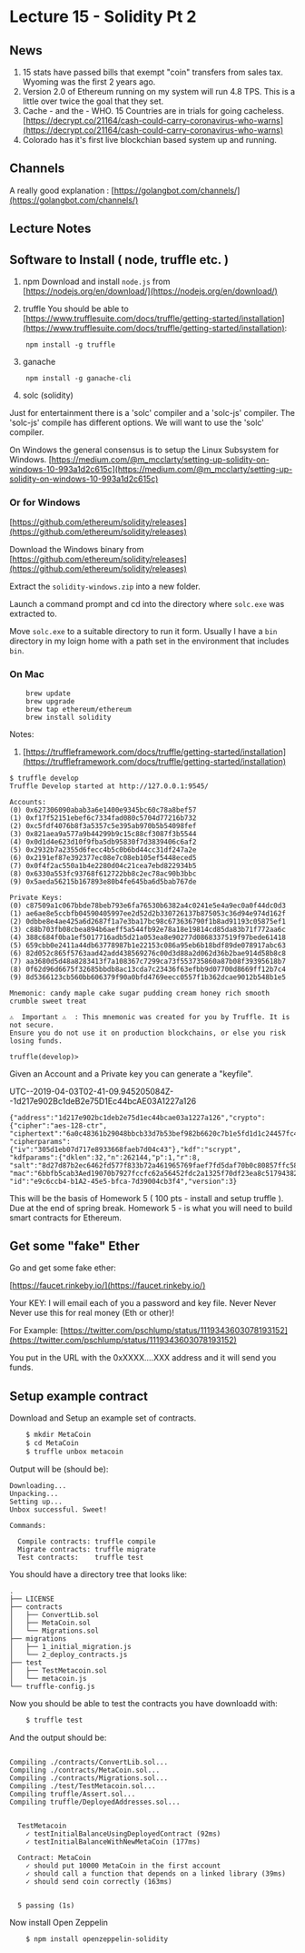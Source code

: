 Lecture 15 - Solidity Pt 2
==


News
--

1. 15 stats have passed bills that exempt "coin" transfers from sales tax.  Wyoming was the first 2 years ago.
2. Version 2.0 of Ethereum running on my system will run 4.8 TPS.  This is a little over twice the goal that they set.
3. Cache - and the - WHO.   15 Countries are in trials for going cacheless.  [https://decrypt.co/21164/cash-could-carry-coronavirus-who-warns](https://decrypt.co/21164/cash-could-carry-coronavirus-who-warns)
4. Colorado has it's first live blockchian based system up and running.


Channels
---
A really good explanation : [https://golangbot.com/channels/](https://golangbot.com/channels/)


Lecture Notes
--


## Software to Install ( node, truffle etc. )

1. npm
Download and install `node.js`
from [https://nodejs.org/en/download/](https://nodejs.org/en/download/)

2. truffle
You should be able to [https://www.trufflesuite.com/docs/truffle/getting-started/installation](https://www.trufflesuite.com/docs/truffle/getting-started/installation):
```
	npm install -g truffle
```

3. ganache
```
	npm install -g ganache-cli
```

4. solc (solidity)

Just for entertainment there is a 'solc' compiler and a 'solc-js' compiler.  The 'solc-js' compile 
has different options.  We will want to use the 'solc' compiler.

On Windows the general consensus is to setup the Linux Subsystem for Windows.
[https://medium.com/@m_mcclarty/setting-up-solidity-on-windows-10-993a1d2c615c](https://medium.com/@m_mcclarty/setting-up-solidity-on-windows-10-993a1d2c615c)

### Or for Windows
[https://github.com/ethereum/solidity/releases](https://github.com/ethereum/solidity/releases)

Download the Windows binary from [https://github.com/ethereum/solidity/releases](https://github.com/ethereum/solidity/releases)

Extract the `solidity-windows.zip` into a new folder.

Launch a command prompt and cd into the directory where `solc.exe` was extracted to.

Move `solc.exe` to a suitable directory to run it form.  Usually I have a `bin` directory in my loign home with 
a path set in the environment that includes `bin`.



### On Mac
```
	brew update
	brew upgrade
	brew tap ethereum/ethereum
	brew install solidity
```


Notes:
1. [https://truffleframework.com/docs/truffle/getting-started/installation](https://truffleframework.com/docs/truffle/getting-started/installation)



```
$ truffle develop
Truffle Develop started at http://127.0.0.1:9545/

Accounts:
(0) 0x627306090abab3a6e1400e9345bc60c78a8bef57
(1) 0xf17f52151ebef6c7334fad080c5704d77216b732
(2) 0xc5fdf4076b8f3a5357c5e395ab970b5b54098fef
(3) 0x821aea9a577a9b44299b9c15c88cf3087f3b5544
(4) 0x0d1d4e623d10f9fba5db95830f7d3839406c6af2
(5) 0x2932b7a2355d6fecc4b5c0b6bd44cc31df247a2e
(6) 0x2191ef87e392377ec08e7c08eb105ef5448eced5
(7) 0x0f4f2ac550a1b4e2280d04c21cea7ebd822934b5
(8) 0x6330a553fc93768f612722bb8c2ec78ac90b3bbc
(9) 0x5aeda56215b167893e80b4fe645ba6d5bab767de

Private Keys:
(0) c87509a1c067bbde78beb793e6fa76530b6382a4c0241e5e4a9ec0a0f44dc0d3
(1) ae6ae8e5ccbfb04590405997ee2d52d2b330726137b875053c36d94e974d162f
(2) 0dbbe8e4ae425a6d2687f1a7e3ba17bc98c673636790f1b8ad91193c05875ef1
(3) c88b703fb08cbea894b6aeff5a544fb92e78a18e19814cd85da83b71f772aa6c
(4) 388c684f0ba1ef5017716adb5d21a053ea8e90277d0868337519f97bede61418
(5) 659cbb0e2411a44db63778987b1e22153c086a95eb6b18bdf89de078917abc63
(6) 82d052c865f5763aad42add438569276c00d3d88a2d062d36b2bae914d58b8c8
(7) aa3680d5d48a8283413f7a108367c7299ca73f553735860a87b08f39395618b7
(8) 0f62d96d6675f32685bbdb8ac13cda7c23436f63efbb9d07700d8669ff12b7c4
(9) 8d5366123cb560bb606379f90a0bfd4769eecc0557f1b362dcae9012b548b1e5

Mnemonic: candy maple cake sugar pudding cream honey rich smooth crumble sweet treat

⚠️  Important ⚠️  : This mnemonic was created for you by Truffle. It is not secure.
Ensure you do not use it on production blockchains, or else you risk losing funds.

truffle(develop)>
```


Given an Account and a Private key you can generate a "keyfile".

UTC--2019-04-03T02-41-09.945205084Z--1d217e902Bc1deB2e75D1Ec44bcAE03A1227a126

```
{"address":"1d217e902bc1deb2e75d1ec44bcae03a1227a126","crypto":{"cipher":"aes-128-ctr",
"ciphertext":"6a0c48361b29048bbcb33d7b53bef982b6620c7b1e5fd1d1c24457fc4416f517",
"cipherparams":{"iv":"305d1eb07d717e8933668faeb7d04c43"},"kdf":"scrypt",
"kdfparams":{"dklen":32,"n":262144,"p":1,"r":8,
"salt":"8d27d87b2ec6462fd577f833b72a461965769faef7fd5daf70b0c80857ffc589"},
"mac":"6bbfb5cab3Aed19070b7927fccfc62a56452fdc2a1325f70df23ea8c51794382"},
"id":"e9c6ccb4-b1A2-45e5-bfca-7d39004cb3f4","version":3}
```


This will be the basis of Homework 5 ( 100 pts - install and setup truffle ).
Due at the end of spring break.  Homework 5 - is what you will need to build
smart contracts for Ethereum.


## Get some "fake" Ether

Go and get some fake ether:

[https://faucet.rinkeby.io/](https://faucet.rinkeby.io/)

Your KEY: I will email each of you a password and key file.  Never Never Never use
this for real money (Eth or other)!

For Example: [https://twitter.com/pschlump/status/1119343603078193152](https://twitter.com/pschlump/status/1119343603078193152)

You put in the URL with the 0xXXXX....XXX address and it will send you funds.

## Setup example contract


Download and Setup an example set of contracts.

```sh
	$ mkdir MetaCoin
	$ cd MetaCoin
	$ truffle unbox metacoin
```


Output will be (should be):

```
Downloading...
Unpacking...
Setting up...
Unbox successful. Sweet!

Commands:

  Compile contracts: truffle compile
  Migrate contracts: truffle migrate
  Test contracts:    truffle test
```

You should have a directory tree that looks like:

```
.
├── LICENSE
├── contracts
│   ├── ConvertLib.sol
│   ├── MetaCoin.sol
│   └── Migrations.sol
├── migrations
│   ├── 1_initial_migration.js
│   └── 2_deploy_contracts.js
├── test
│   ├── TestMetacoin.sol
│   └── metacoin.js
└── truffle-config.js
```

Now you should be able to test the contracts you have downloadd with:

```sh
	$ truffle test
```

And the output should be:

```

Compiling ./contracts/ConvertLib.sol...
Compiling ./contracts/MetaCoin.sol...
Compiling ./contracts/Migrations.sol...
Compiling ./test/TestMetacoin.sol...
Compiling truffle/Assert.sol...
Compiling truffle/DeployedAddresses.sol...


  TestMetacoin
    ✓ testInitialBalanceUsingDeployedContract (92ms)
    ✓ testInitialBalanceWithNewMetaCoin (177ms)

  Contract: MetaCoin
    ✓ should put 10000 MetaCoin in the first account
    ✓ should call a function that depends on a linked library (39ms)
    ✓ should send coin correctly (163ms)


  5 passing (1s)

```


Now install Open Zeppelin 

```sh
	$ npm install openzeppelin-solidity
```
